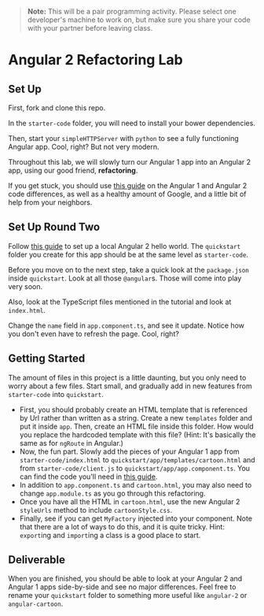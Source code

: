 <!-- This needs an hour and a half or more.  Hour is not enough -->

>**Note:** This will be a pair programming activity.  Please select one developer's machine to work on, but make sure you share your code with your partner before leaving class.

# Angular 2 Refactoring Lab

## Set Up

First, fork and clone this repo.  

In the `starter-code` folder, you will need to install your bower dependencies.  

Then, start your `simpleHTTPServer` with `python` to see a fully functioning Angular app.  Cool, right?  But not very modern.

Throughout this lab, we will slowly turn our Angular 1 app into an Angular 2 app, using our good friend, **refactoring**.

If you get stuck, you should use [this guide](https://angular.io/docs/ts/latest/cookbook/a1-a2-quick-reference.html) on the Angular 1 and Angular 2 code differences, as well as a healthy amount of Google, and a little bit of help from your neighbors.

## Set Up Round Two

Follow [this guide](https://angular.io/docs/ts/latest/guide/setup.html) to set up a local Angular 2 hello world.  The `quickstart` folder you create for this app should be at the same level as `starter-code`.  

Before you move on to the next step, take a quick look at the `package.json` inside `quickstart`.  Look at all those `@angular`s.  Those will come into play very soon.  

Also, look at the TypeScript files mentioned in the tutorial and look at `index.html`.  

Change the `name` field in `app.component.ts`, and see it update.  Notice how you don't even have to refresh the page.  Cool, right?

## Getting Started

The amount of files in this project is a little daunting, but you only need to worry about a few files.  Start small, and gradually add in new features from `starter-code` into `quickstart`.

- First, you should probably create an HTML template that is referenced by Url rather than written as a string.  Create a new `templates` folder and put it inside `app`.  Then, create an HTML file inside this folder.  How would you replace the hardcoded template with this file? (Hint: It's basically the same as for `ngRoute` in Angular.)
- Now, the fun part.  Slowly add the pieces of your Angular 1 app from `starter-code/index.html` to `quickstart/app/templates/cartoon.html` and from `starter-code/client.js` to `quickstart/app/app.component.ts`.  You can find the code you'll need in [this guide](https://angular.io/docs/ts/latest/cookbook/a1-a2-quick-reference.html).
- In addition to `app.component.ts` and `cartoon.html`, you may also need to change `app.module.ts` as you go through this refactoring.
- Once you have all the HTML in `cartoon.html`, use the new Angular 2 `styleUrls` method to include `cartoonStyle.css`.
- Finally, see if you can get `MyFactory` injected into your component.  Note that there are a lot of ways to do this, and it is quite tricky.  Hint: `export`ing and `import`ing a class is a good place to start.

## Deliverable

When you are finished, you should be able to look at your Angular 2 and Angular 1 apps side-by-side and see no major differences.  Feel free to rename your `quickstart` folder to something more useful like `angular-2` or `angular-cartoon`.
